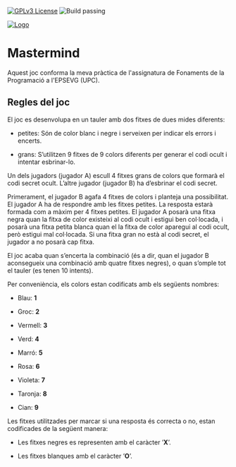 
[![GPLv3 License](https://img.shields.io/badge/License-GPL%20v3-yellow.svg)](https://opensource.org/licenses/)
![Build passing](https://app.travis-ci.com/travis-ci/travis-web.svg?branch=master)

[![Logo](https://camo.githubusercontent.com/824ab59f0f7eff5585ea26cb01600b956575c85b87824e362738a74cd52c0c06/68747470733a2f2f7777772e7570632e6564752f636f6d756e69636163696f2f63612f6964656e74697461742f646573636172726567612d6172786975732d677261666963732f666974786572732d6d617263612d7072696e636970616c2f7570632d706f73697469752d70333030352e706e67)](https://www.upc.edu/ca)

# Mastermind



Aquest joc conforma la meva pràctica de l'assignatura de Fonaments de la Programació 
a l'EPSEVG (UPC).

## Regles del joc

El joc es desenvolupa en un tauler amb dos fitxes de dues mides diferents:

- petites: Són de color blanc i negre i serveixen per indicar els errors i encerts.

- grans: S’utilitzen 9 fitxes de 9 colors diferents per generar el codi ocult i intentar esbrinar-lo.
           
Un dels jugadors (jugador A) escull 4 fitxes grans de colors que formarà el codi secret ocult. L’altre jugador (jugador B) ha d’esbrinar el codi secret.

Primerament, el jugador B agafa 4 fitxes de colors i planteja una possibilitat. El jugador A ha de respondre amb les fitxes petites. La resposta estarà formada com a màxim per 4 fitxes petites. El jugador A posarà una fitxa negra quan la fitxa de color existeixi al codi ocult i estigui ben col·locada, i posarà una fitxa petita blanca quan el la fitxa de color aparegui al codi ocult, però estigui mal col·locada. Si una fitxa gran no està al codi secret, el jugador a no posarà cap fitxa.

El joc acaba quan s’encerta la combinació (és a dir, quan el jugador B aconsegueix una combinació amb quatre fitxes negres), o quan s’omple tot el tauler (es tenen 10 intents).

Per conveniència, els colors estan codificats amb els següents nombres:

- Blau: **1**

- Groc: **2**

- Vermell: **3**

- Verd: **4**

- Marró: **5**

- Rosa: **6**

- Violeta: **7**

- Taronja: **8**

- Cian: **9**

Les fitxes utilitzades per marcar si una resposta és correcta o no, estan codificades de la següent manera:

- Les fitxes negres es representen amb el caràcter ’**X**’.

- Les fitxes blanques amb el caràcter ’**O**’.

